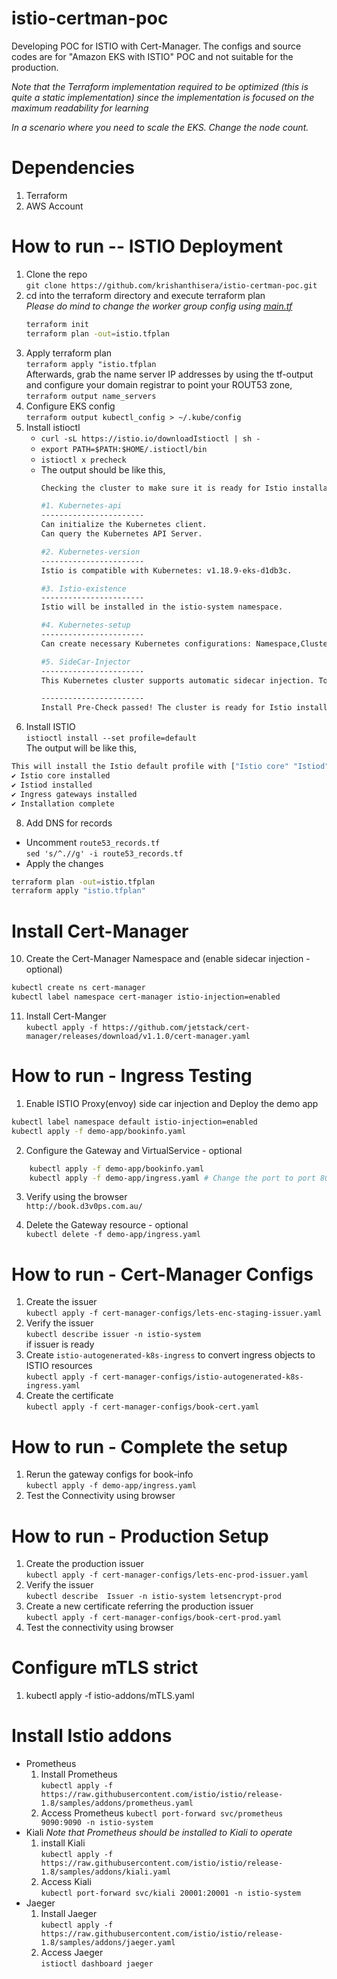 # istio-certman-poc
Developing POC for ISTIO with Cert-Manager.  The configs and source codes are for "Amazon EKS with ISTIO" POC and not suitable for the production.

*Note that the Terraform implementation required to be optimized (this is quite a static implementation) since the implementation is focused on the maximum readability for learning*  

*In a scenario where you need to scale the EKS. Change the node count.*

# Dependencies
1. Terraform
2. AWS Account

# How to run -- ISTIO Deployment
1. Clone the repo  
`git clone https://github.com/krishanthisera/istio-certman-poc.git`  
2. cd into the terraform directory and execute terraform plan  
*Please do mind to change the worker group config using [main.tf]*  
    ```sh
    terraform init
    terraform plan -out=istio.tfplan
    ```  
3. Apply terraform plan  
`terraform apply "istio.tfplan`  
Afterwards, grab the name server IP addresses by using the tf-output and configure your domain registrar to point your ROUT53 zone,  
`terraform output name_servers`    
4. Configure EKS config  
`terraform output kubectl_config > ~/.kube/config`  
6. Install istioctl  
    - `curl -sL https://istio.io/downloadIstioctl | sh -`  
    - `export PATH=$PATH:$HOME/.istioctl/bin`  
    - `istioctl x precheck`  
    - The output should be like this,
        ```sh
        Checking the cluster to make sure it is ready for Istio installation...

        #1. Kubernetes-api
        -----------------------
        Can initialize the Kubernetes client.
        Can query the Kubernetes API Server.

        #2. Kubernetes-version
        -----------------------
        Istio is compatible with Kubernetes: v1.18.9-eks-d1db3c.

        #3. Istio-existence
        -----------------------
        Istio will be installed in the istio-system namespace.

        #4. Kubernetes-setup
        -----------------------
        Can create necessary Kubernetes configurations: Namespace,ClusterRole,ClusterRoleBinding,CustomResourceDefinition,Role,ServiceAccount,Service,Deployments,ConfigMap. 

        #5. SideCar-Injector
        -----------------------
        This Kubernetes cluster supports automatic sidecar injection. To enable automatic sidecar injection see https://istio.io/v1.8/docs/setup/additional-setup/sidecar-injection/#deploying-an-app

        -----------------------
        Install Pre-Check passed! The cluster is ready for Istio installation.
        ```
7. Install ISTIO  
`istioctl install --set profile=default`  
The output will be like this,
```sh
This will install the Istio default profile with ["Istio core" "Istiod" "Ingress gateways"] components into the cluster. Proceed? (y/N) y
✔ Istio core installed                                                                                                                                                                                             
✔ Istiod installed                                                                                                                                                                                                 
✔ Ingress gateways installed                                                                                                                                                                                       
✔ Installation complete 
```  
8. Add DNS for records  
- Uncomment `route53_records.tf`  
`sed 's/^.//g' -i route53_records.tf`  
- Apply the changes  
```sh
terraform plan -out=istio.tfplan
terraform apply "istio.tfplan"
```  
# Install Cert-Manager
10. Create the Cert-Manager Namespace and (enable sidecar injection - optional) 
```sh
kubectl create ns cert-manager  
kubectl label namespace cert-manager istio-injection=enabled
```
11. Install Cert-Manger  
`kubectl apply -f https://github.com/jetstack/cert-manager/releases/download/v1.1.0/cert-manager.yaml`  

# How to run - Ingress Testing
1. Enable ISTIO Proxy(envoy) side car injection and Deploy the demo app  
```sh
kubectl label namespace default istio-injection=enabled
kubectl apply -f demo-app/bookinfo.yaml
```
2. Configure the Gateway and VirtualService - optional  
```sh
    kubectl apply -f demo-app/bookinfo.yaml
    kubectl apply -f demo-app/ingress.yaml # Change the port to port 80 prior to run
```
3. Verify using the browser  
`http://book.d3v0ps.com.au/`  

4. Delete the Gateway resource - optional  
`kubectl delete -f demo-app/ingress.yaml`  

# How to run - Cert-Manager Configs  
1. Create the issuer  
`kubectl apply -f cert-manager-configs/lets-enc-staging-issuer.yaml`  
2. Verify the issuer  
`kubectl describe issuer -n istio-system`  
if issuer is ready  
3. Create `istio-autogenerated-k8s-ingress` to convert ingress objects to ISTIO resources  
`kubectl apply -f cert-manager-configs/istio-autogenerated-k8s-ingress.yaml`  
4. Create the certificate  
`kubectl apply -f cert-manager-configs/book-cert.yaml`  

# How to run - Complete the setup  
1. Rerun the gateway configs for book-info  
`kubectl apply -f demo-app/ingress.yaml`  
2. Test the Connectivity using browser  

# How to run - Production Setup  
1. Create the production issuer  
`kubectl apply -f cert-manager-configs/lets-enc-prod-issuer.yaml`  
2. Verify the issuer  
`kubectl describe  Issuer -n istio-system letsencrypt-prod`  
3. Create a new certificate referring the production issuer  
`kubectl apply -f cert-manager-configs/book-cert-prod.yaml `
4. Test the connectivity using browser

# Configure mTLS strict
1. kubectl apply -f istio-addons/mTLS.yaml

# Install Istio addons
- Prometheus
    1. Install Prometheus  
    `kubectl apply -f https://raw.githubusercontent.com/istio/istio/release-1.8/samples/addons/prometheus.yaml`
    2. Access  Prometheus
    `kubectl port-forward svc/prometheus 9090:9090 -n istio-system`
- Kiali
    *Note that Prometheus should be installed to Kiali to operate*
    1. install Kiali  
    `kubectl apply -f https://raw.githubusercontent.com/istio/istio/release-1.8/samples/addons/kiali.yaml`  
    2. Access Kiali   
    `kubectl port-forward svc/kiali 20001:20001 -n istio-system`  
- Jaeger  
    1. Install Jaeger  
    `kubectl apply -f https://raw.githubusercontent.com/istio/istio/release-1.8/samples/addons/jaeger.yaml`  
    2. Access Jaeger  
    `istioctl dashboard jaeger`  


[main.tf]: https://github.com/krishanthisera/istio-certman-poc/blob/main/terraform/main.tf



